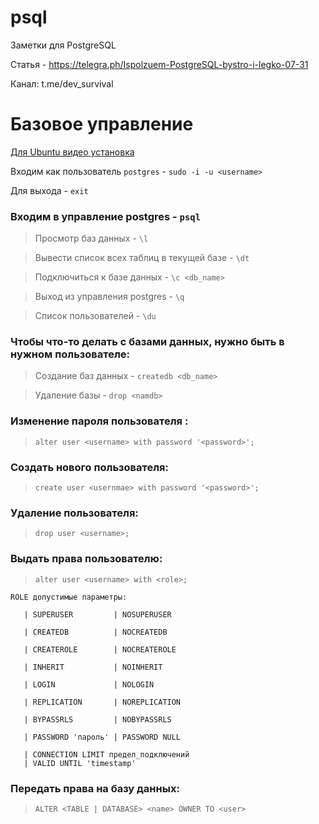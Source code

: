 # psql
Заметки для PostgreSQL

Статья - https://telegra.ph/Ispolzuem-PostgreSQL-bystro-i-legko-07-31

Канал: t.me/dev_survival

# Базовое управление
[Для Ubuntu видео установка](https://www.youtube.com/watch?v=kWUW3sMK0Mk)

Входим как пользователь ` postgres ` - ` sudo -i -u <username> ` 

Для выхода - ` exit `


### Входим в управление postgres -  `psql`

> Просмотр баз данных - `\l`

> Вывести список всех таблиц в текущей базе - `\dt`

> Подключиться к базе данных - `\c <db_name>`

> Выход из управления postgres - `\q`

> Список пользователей - `\du`

### Чтобы что-то делать с базами данных, нужно быть в нужном пользователе:

> Создание баз данных - `createdb <db_name>`
 
> Удаление базы - `drop <namdb>`


### Изменение пароля пользователя :

> ` alter user <username> with password '<password>'; `


### Создать нового пользователя:

> ` create user <usernmae> with password '<password>'; `


### Удаление пользователя:

> ` drop user <username>; `


### Выдать права пользователю:

> ` alter user <username> with <role>; `
	
```
ROLE допустимые параметры:

   | SUPERUSER         | NOSUPERUSER

   | CREATEDB          | NOCREATEDB

   | CREATEROLE        | NOCREATEROLE

   | INHERIT           | NOINHERIT

   | LOGIN             | NOLOGIN

   | REPLICATION       | NOREPLICATION

   | BYPASSRLS         | NOBYPASSRLS

   | PASSWORD 'пароль' | PASSWORD NULL

   | CONNECTION LIMIT предел_подключений
   | VALID UNTIL 'timestamp'
```

### Передать права на базу данных:

> ` ALTER <TABLE | DATABASE> <name> OWNER TO <user> `
